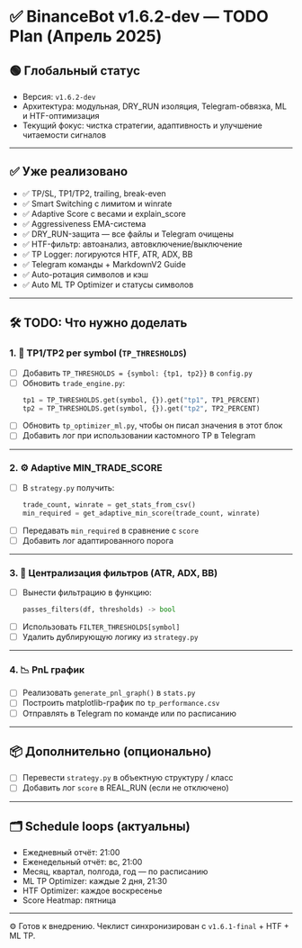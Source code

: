 # ✅ BinanceBot v1.6.2-dev — TODO Plan (Апрель 2025)

## 🟢 Глобальный статус
- Версия: `v1.6.2-dev`
- Архитектура: модульная, DRY_RUN изоляция, Telegram-обвязка, ML и HTF-оптимизация
- Текущий фокус: чистка стратегии, адаптивность и улучшение читаемости сигналов

---

## ✅ Уже реализовано

- ✅ TP/SL, TP1/TP2, trailing, break-even
- ✅ Smart Switching с лимитом и winrate
- ✅ Adaptive Score с весами и explain_score
- ✅ Aggressiveness EMA-система
- ✅ DRY_RUN-защита — все файлы и Telegram очищены
- ✅ HTF-фильтр: автоанализ, автовключение/выключение
- ✅ TP Logger: логируются HTF, ATR, ADX, BB
- ✅ Telegram команды + MarkdownV2 Guide
- ✅ Auto-ротация символов и кэш
- ✅ Auto ML TP Optimizer и статусы символов

---

## 🛠️ TODO: Что нужно доделать

### 1. 🔁 TP1/TP2 per symbol (`TP_THRESHOLDS`)
- [ ] Добавить `TP_THRESHOLDS = {symbol: {tp1, tp2}}` в `config.py`
- [ ] Обновить `trade_engine.py`:
  ```python
  tp1 = TP_THRESHOLDS.get(symbol, {}).get("tp1", TP1_PERCENT)
  tp2 = TP_THRESHOLDS.get(symbol, {}).get("tp2", TP2_PERCENT)
  ```
- [ ] Обновить `tp_optimizer_ml.py`, чтобы он писал значения в этот блок
- [ ] Добавить лог при использовании кастомного TP в Telegram

---

### 2. ⚙️ Adaptive MIN_TRADE_SCORE
- [ ] В `strategy.py` получить:
  ```python
  trade_count, winrate = get_stats_from_csv()
  min_required = get_adaptive_min_score(trade_count, winrate)
  ```
- [ ] Передавать `min_required` в сравнение с `score`
- [ ] Добавить лог адаптированного порога

---

### 3. 🧹 Централизация фильтров (ATR, ADX, BB)
- [ ] Вынести фильтрацию в функцию:
  ```python
  passes_filters(df, thresholds) -> bool
  ```
- [ ] Использовать `FILTER_THRESHOLDS[symbol]`
- [ ] Удалить дублирующую логику из `strategy.py`

---

### 4. 📉 PnL график
- [ ] Реализовать `generate_pnl_graph()` в `stats.py`
- [ ] Построить matplotlib-график по `tp_performance.csv`
- [ ] Отправлять в Telegram по команде или по расписанию

---

## 📦 Дополнительно (опционально)
- [ ] Перевести `strategy.py` в объектную структуру / класс
- [ ] Добавить лог `score` в REAL_RUN (если не отключено)

---

## 🗂️ Schedule loops (актуальны)
- Ежедневный отчёт: 21:00
- Еженедельный отчёт: вс, 21:00
- Месяц, квартал, полгода, год — по расписанию
- ML TP Optimizer: каждые 2 дня, 21:30
- HTF Optimizer: каждое воскресенье
- Score Heatmap: пятница

---

⚙️ Готов к внедрению. Чеклист синхронизирован с `v1.6.1-final` + HTF + ML TP.